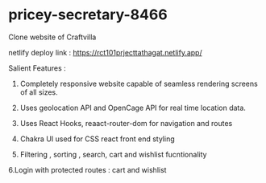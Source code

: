 # pricey-secretary-8466

Clone website of Craftvilla

netlify deploy link : https://rct101prjecttathagat.netlify.app/

Salient Features : 

1. Completely responsive website capable of seamless rendering screens of all sizes.

2. Uses geolocation API and OpenCage API for real time location data. 

3. Uses React Hooks, reaact-router-dom for navigation and routes

4. Chakra UI used for CSS react front end styling 

5. Filtering , sorting , search, cart and wishlist fucntionality

6.Login with protected routes : cart and wishlist


